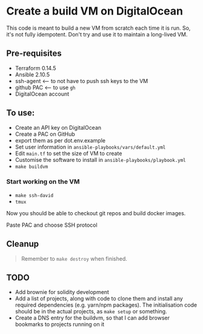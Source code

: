 # Create a build VM on DigitalOcean

This code is meant to build a new VM from scratch each time it is run. So, it's
not fully idempotent. Don't try and use it to maintain a long-lived VM.

## Pre-requisites

* Terraform 0.14.5
* Ansible 2.10.5
* ssh-agent <-- to not have to push ssh keys to the VM
* github PAC <-- to use `gh`
* DigitalOcean account

## To use:

* Create an API key on DigitalOcean
* Create a PAC on GitHub
* export them as per dot.env.example
* Set user information in `ansible-playbooks/vars/default.yml`
* Edit `main.tf` to set the size of VM to create
* Customise the software to install in `ansible-playbooks/playbook.yml`
* `make buildvm`

### Start working on the VM

* `make ssh-david`
* `tmux`

Now you should be able to checkout git repos and build docker images.

Paste PAC and choose SSH protocol

## Cleanup

> Remember to `make destroy` when finished.

## TODO

- Add brownie for solidity development
- Add a list of projects, along with code to clone them and install any required dependencies (e.g. yarn/npm packages). The initialisation code should be in the actual projects, as `make setup` or something.
- Create a DNS entry for the buildvm, so that I can add browser bookmarks to projects running on it
